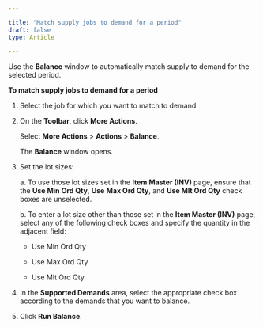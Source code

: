 ```yaml
---

title: "Match supply jobs to demand for a period"
draft: false
type: Article

---
```


Use the **Balance** window to automatically match supply to demand for the selected period.

**To match supply jobs to demand for a period**

1. Select the job for which you want to match to demand.

2. On the **Toolbar**, click **More Actions**.

    Select **More Actions** > **Actions** > **Balance**.

    The **Balance** window opens.

3. Set the lot sizes:

    a. To use those lot sizes set in the **Item Master (INV)** page, ensure that the **Use Min Ord Qty**, **Use** **Max Ord Qty**, and **Use Mlt Ord Qty** check boxes are unselected.

    b. To enter a lot size other than those set in the **Item Master (INV)** page, select any of the following check boxes and specify the quantity in the adjacent field:

    - Use Min Ord Qty

    - Use Max Ord Qty

    - Use Mlt Ord Qty

4. In the **Supported Demands** area, select the appropriate check box according to the demands that you want to balance.

5. Click **Run Balance**.

​